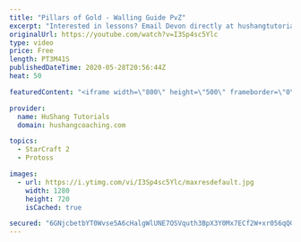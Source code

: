 ```yaml
---
title: "Pillars of Gold - Walling Guide PvZ"
excerpt: "Interested in lessons? Email Devon directly at hushangtutorials@outlook.com ------------------------------------------------------------------------------------------------------- Want to support HuShang Tutorials directly? Patreon is a website where you can contribute a monthly donation that will help"
originalUrl: https://youtube.com/watch?v=I3Sp4sc5Ylc
type: video
price: Free
length: PT3M41S
publishedDateTime: 2020-05-28T20:56:44Z
heat: 50

featuredContent: "<iframe width=\"800\" height=\"500\" frameborder=\"0\" src=\"https://www.youtube.com/embed/I3Sp4sc5Ylc\" allow=\"accelerometer; autoplay; encrypted-media; gyroscope; picture-in-picture\" allowfullscreen></iframe>"

provider:
  name: HuShang Tutorials
  domain: hushangcoaching.com

topics:
  - StarCraft 2
  - Protoss

images:
  - url: https://i.ytimg.com/vi/I3Sp4sc5Ylc/maxresdefault.jpg
    width: 1280
    height: 720
    isCached: true

secured: "6GNjcbetbYT0Wvse5A6cHalgWlUNE7OSVquth3BpX3Y0Mx7ECf2W+xr056qQG59+00H7J555prl4fhMzj/QWT/Hr7OABUO1DUiM9YHbeNJWbeThfzFvM2VteuY5/9JUgzf0fh5mNCvh+3/SiS5JvWocAKW6ChgzWQGNwR7nNm6l6Y41cwnyHvX3k+LKYe/nvUswMu5fX3tTVZ/l1OmmIRt2XpDa25LTSmVjQJvlk7u1OOX1M1VwyT4TxcbgVyBg1hzO/wOp1NDvvQ3l47luZlP+tR0nDTBWWApP1/Qr/5W9IoXRgEgUKQZAfHVhthY/KTqK+NXwRqWCWSuUbO9/F21j1BPV1qcEePvlG7d9+S0ywo/ypUamcNIaqO7jOEsEB1IKg+/8BtUhmc+jOv33hQf/zlsj9+CBLbGUqGAFxX98=;A63sKW4CUifpK+KuMxf5Ow=="
---
```


